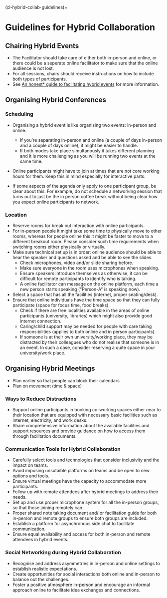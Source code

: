 (cl-hybrid-collab-guidelines)=
# Guidelines for Hybrid Collaboration

## Chairing Hybrid Events
- The Facilitator should take care of either both in-person and online, or there could be a seperate online facilitator to make sure that the online audience is not lost.
- For all sessions, chairs should receive instructions on how to include both types of participants.
- See [An honest* guide to facilitating hybrid events](https://www.sessionlab.com/blog/hybrid-events-guide) for more information.

## Organising Hybrid Conferences

### Scheduling

- Organising a hybrid event is like organising two events: in-person and online.
    - If you're separating in-person and online (a couple of days in-person and a couple of days online), it might be easier to handle.
    - If both modes take place simultanously it takes different planning and it is more challenging as you will be running two events at the same time.

- Online participants might have to join at times that are not core working hours for them. Keep this in mind especially for interactive parts.
- If some aspects of the agenda only apply to one participant group, be clear about this. For example, do not schedule a networking session that turns out to just be the in person coffee break without being clear how you expect online participants to network.

### Location

- Reserve rooms for break out interaction with online participants.
- For in-person people it might take some time to physically move to other rooms, whereas for people online this it might be faster to move to a different breakout room. Please consider such time requirements when switching rooms either physically or virtually.
- Make sure technical set up is in order: online audience should be able to hear the speaker and questions asked and be able to see the slides.
    - Check microphones, video and/or slide sharing before.
    - Make sure everyone in the room uses microphones when speaking.
    - Ensure speakers introduce themselves as otherwise, it can be difficult for remote participants to identify who is talking.
    - A online facilitator can message on the online platform, each time a new person starts speaking ("Person-A" is speaking now).
- Select a space that has all the facilities (internet, proper seating/desk).
- Ensure that online individuals have the time space so that they can fully participate (space for focus time, food breaks).
    - Check if there are free localities available in the areas of online participants (university, libraries) which might also provide good internet connection.
    - Caring/child support may be needed for people with care taking responsibilities (applies to both online and in person participants).
    - If someone is at their own university/working place, they may be distracted by their colleagues who do not realise that someone is in an event. In such a case, consider reserving a quite space in your university/work place.

## Organising Hybrid Meetings

- Plan earlier so that people can block their calendars
- Plan on movement (time & space)

### Ways to Reduce Distractions

- Support online participants in booking co-working spaces either near to their location that are equipped with necessary basic facilities such as internet, electricity, and work desks.
- Share comprehensive information about the available facilities and support resources and provide guidance on how to access them through facilitation documents.

### Communication Tools for Hybrid Collaboration

- Carefully select tools and technologies that consider inclusivity and the impact on teams.
- Avoid imposing unsutaible platforms on teams and be open to new options and tools.
- Ensure virtual meetings have the capacity to accommodate more participants.
- Follow up with remote attendees after hybrid meetings to address their needs.
- Set up and use proper microphone system for all the in-person groups, so that those joining remotely can .
- Proper shared note taking document and/ or facilitation guide for both in-person and remote groups to ensure both groups are included.
- Establish a platform for asynchronous side chat to facilitate communication.
- Ensure equal availability and access for both in-person and remote attendees in hybrid events.

### Social Networking during Hybrid Collaboration

- Recognise and address asymmetries in in-person and online settings to establish realistic expectations.
- Create opportunities for social interactions both online and in-person to balance out the challenges.
- Foster a positive atmosphere in-person and encourage an informal approach online to facilitate idea exchanges and connections.
